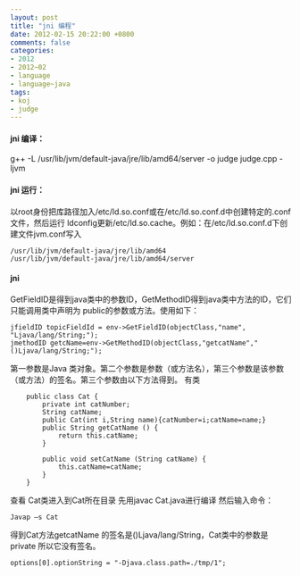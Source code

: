 ```yaml
---
layout: post
title: "jni 编程"
date: 2012-02-15 20:22:00 +0800
comments: false
categories:
- 2012
- 2012~02
- language
- language~java
tags:
- koj
- judge
---
```

#### jni 编译：
g++ -L /usr/lib/jvm/default-java/jre/lib/amd64/server -o judge judge.cpp -ljvm

#### jni 运行：
以root身份把库路径加入/etc/ld.so.conf或在/etc/ld.so.conf.d中创建特定的.conf文件，然后运行 ldconfig更新/etc/ld.so.cache。例如：在/etc/ld.so.conf.d下创建文件jvm.conf写入
```
/usr/lib/jvm/default-java/jre/lib/amd64
/usr/lib/jvm/default-java/jre/lib/amd64/server
```

#### jni
  GetFieldID是得到java类中的参数ID，GetMethodID得到java类中方法的ID，它们只能调用类中声明为 public的参数或方法。使用如下：
```
jfieldID topicFieldId = env->GetFieldID(objectClass,"name", "Ljava/lang/String;");
jmethodID getcName=env->GetMethodID(objectClass,"getcatName","()Ljava/lang/String;");
```
第一参数是Java 类对象。第二个参数是参数（或方法名），第三个参数是该参数（或方法）的签名。第三个参数由以下方法得到。
有类
```
	public class Cat {
		private int catNumber;
		String catName;
		public Cat(int i,String name){catNumber=i;catName=name;}
		public String getCatName () {
			return this.catName;
		}

		public void setCatName (String catName) {
			this.catName=catName;
		}
	}
```
查看 Cat类进入到Cat所在目录 先用javac Cat.java进行编译 然后输入命令：
```
Javap –s Cat
```
得到Cat方法getcatName 的签名是()Ljava/lang/String，Cat类中的参数是private 所以它没有签名。
```
options[0].optionString = "-Djava.class.path=./tmp/1";
```

